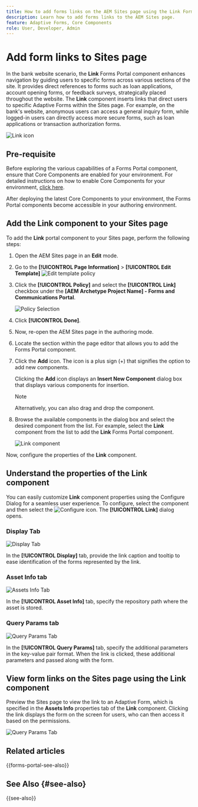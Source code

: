 ```yaml
---
title: How to add forms links on the AEM Sites page using the Link Forms Portal component?
description: Learn how to add forms links to the AEM Sites page.
feature: Adaptive Forms, Core Components
role: User, Developer, Admin
---
```


# Add form links to Sites page

In the bank website scenario, the **Link** Forms Portal component enhances navigation by guiding users to specific forms across various sections of the site. It provides direct references to forms such as loan applications, account opening forms, or feedback surveys, strategically placed throughout the website. The **Link** component inserts links that direct users to specific Adaptive Forms within the Sites page. For example, on the bank's website, anonymous users can access a general inquiry form, while logged-in users can directly access more secure forms, such as loan applications or transaction authorization forms.

![Link icon](/help/forms/assets/link-forms.png)

## Pre-requisite

Before exploring the various capabilities of a Forms Portal component, ensure that Core Components are enabled for your environment. For detailed instructions on how to enable Core Components for your environment, [click here](/help/forms/enable-adaptive-forms-core-components.md).

After deploying the latest Core Components to your environment, the Forms Portal components become accessible in your authoring environment.

## Add the Link component to your Sites page

To add the **Link** portal component to your Sites page, perform the following steps:

1. Open the AEM Sites page in an **Edit** mode. 
1. Go to the **[!UICONTROL Page Information]** > **[!UICONTROL Edit Template]**
    ![Edit template policy](/help/forms/assets/save-form-as-draft-edit-template.png)

2. Click the **[!UICONTROL Policy]** and select the **[!UICONTROL Link]**  checkbox under the **[AEM Archetype Project Name] - Forms and Communications Portal**.

    ![Policy Selection](/help/forms/assets/add-link.png)

3. Click **[!UICONTROL Done]**.
4. Now, re-open the AEM Sites page in the authoring mode.
5. Locate the section within the page editor that allows you to add the Forms Portal component. 

6. Click the **Add** icon. The icon is a plus sign (+) that signifies the option to add new components.
    
    Clicking the **Add** icon displays an **Insert New Component** dialog box that displays various components for insertion.

    >[!NOTE]
    >
    > Alternatively, you can also drag and drop the component.

7. Browse the available components in the dialog box and select the desired component from the list. For example, select the **Link** component from the list to add the **Link** Forms Portal component. 

    ![Link component](/help/forms/assets/add-link-in-sites.png)

Now, configure the properties of the **Link** component.

## Understand the properties of the Link component

You can easily customize **Link** component properties using the Configure Dialog for a seamless user experience. To configure, select the component and then select the ![Configure icon](assets/configure_icon.png). The **[!UICONTROL Link]** dialog opens.

### Display Tab

![Display Tab](/help/forms/assets/link-asset-tab.png)

In the **[!UICONTROL Display]** tab, provide the link caption and tooltip to ease identification of the forms represented by the link.

### Asset Info tab

![Assets Info Tab](/help/forms/assets/link-asset-info.png)

In the **[!UICONTROL Asset Info]** tab, specify the repository path where the asset is stored. 

### Query Params tab

![Query Params Tab](/help/forms/assets/link-query-tab.png)

In the **[!UICONTROL Query Params]** tab, specify the additional parameters in the key-value pair format. When the link is clicked, these additional parameters and passed along with the form.

## View form links on the Sites page using the Link component

Preview the Sites page to view the link to an Adaptive Form, which is specified in the **Assets Info** properties tab of the **Link** component. Clicking the link displays the form on the screen for users, who can then access it based on the permissions. 

![Query Params Tab](/help/forms/assets/link-forms.png)

## Related articles

{{forms-portal-see-also}}

## See Also {#see-also}

{{see-also}}
